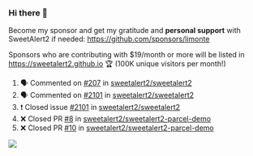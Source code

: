 ### Hi there 👋

Become my sponsor and get my gratitude and **personal support** with SweetAlert2 if needed: https://github.com/sponsors/limonte

Sponsors who are contributing with $19/month or more will be listed in https://sweetalert2.github.io 🏆 (100K unique visitors per month!)

<!--START_SECTION:activity-->
1. 🗣 Commented on [#207](https://github.com/sweetalert2/sweetalert2/issues/207) in [sweetalert2/sweetalert2](https://github.com/sweetalert2/sweetalert2)
2. 🗣 Commented on [#2101](https://github.com/sweetalert2/sweetalert2/issues/2101) in [sweetalert2/sweetalert2](https://github.com/sweetalert2/sweetalert2)
3. ❗️ Closed issue [#2101](https://github.com/sweetalert2/sweetalert2/issues/2101) in [sweetalert2/sweetalert2](https://github.com/sweetalert2/sweetalert2)
4. ❌ Closed PR [#8](https://github.com/sweetalert2/sweetalert2-parcel-demo/pull/8) in [sweetalert2/sweetalert2-parcel-demo](https://github.com/sweetalert2/sweetalert2-parcel-demo)
5. ❌ Closed PR [#10](https://github.com/sweetalert2/sweetalert2-parcel-demo/pull/10) in [sweetalert2/sweetalert2-parcel-demo](https://github.com/sweetalert2/sweetalert2-parcel-demo)
<!--END_SECTION:activity-->

![](https://github-readme-stats.vercel.app/api?username=limonte&theme=vue&show_icons=true)
